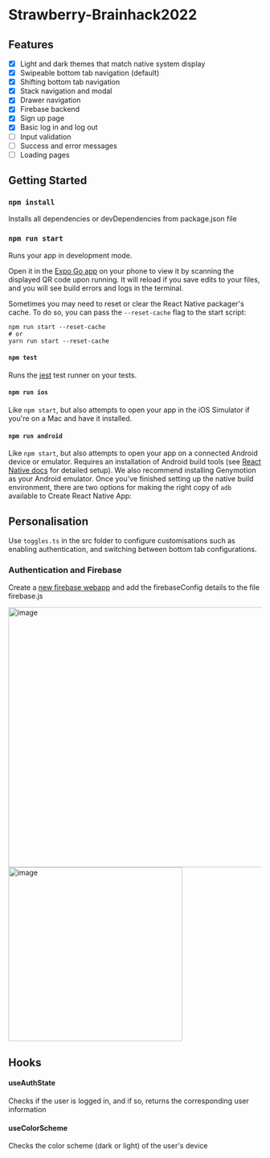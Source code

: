 # Strawberry-Brainhack2022

## Features
- [x] Light and dark themes that match native system display
- [x] Swipeable bottom tab navigation (default)
- [x] Shifting bottom tab navigation
- [x] Stack navigation and modal
- [x] Drawer navigation
- [x] Firebase backend
- [x] Sign up page
- [x] Basic log in and log out
- [ ] Input validation
- [ ] Success and error messages
- [ ] Loading pages

## Getting Started

### `npm install`

Installs all dependencies or devDependencies from package.json file

### `npm run start`

Runs your app in development mode.

Open it in the [Expo Go app](https://expo.io) on your phone to view it by scanning the displayed QR code upon running. It will reload if you save edits to your files, and you will see build errors and logs in the terminal.

Sometimes you may need to reset or clear the React Native packager's cache. To do so, you can pass the `--reset-cache` flag to the start script:

```
npm run start --reset-cache
# or
yarn run start --reset-cache
```

#### `npm test`

Runs the [jest](https://github.com/facebook/jest) test runner on your tests.

#### `npm run ios`

Like `npm start`, but also attempts to open your app in the iOS Simulator if you're on a Mac and have it installed.

#### `npm run android`

Like `npm start`, but also attempts to open your app on a connected Android device or emulator. Requires an installation of Android build tools (see [React Native docs](https://facebook.github.io/react-native/docs/getting-started.html) for detailed setup). We also recommend installing Genymotion as your Android emulator. Once you've finished setting up the native build environment, there are two options for making the right copy of `adb` available to Create React Native App:

## Personalisation

Use `toggles.ts` in the src folder to configure customisations such as enabling authentication, and switching between bottom tab configurations.

### Authentication and Firebase

Create a [new firebase webapp](console.firebase.google.com) and add the firebaseConfig details to the file firebase.js

<img width="517" alt="image" src="https://user-images.githubusercontent.com/66234273/170323452-8b7be8ad-849f-4482-a832-37806845ed7c.png">
<img width="346" alt="image" src="https://user-images.githubusercontent.com/66234273/170323809-f8b5a6ca-9ef1-491d-a483-b11d66bef7ef.png">

## Hooks

#### useAuthState

Checks if the user is logged in, and if so, returns the corresponding user information

#### useColorScheme

Checks the color scheme (dark or light) of the user's device

